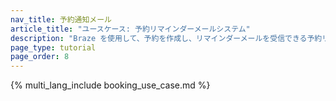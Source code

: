 ```yaml
---
nav_title: 予約通知メール
article_title: "ユースケース: 予約リマインダーメールシステム"
description: "Braze を使用して、予約を作成し、リマインダーメールを受信できる予約リマインダーメールメッセージシステムを作成する方法について説明します。"
page_type: tutorial
page_order: 8
---
```


{% multi_lang_include booking_use_case.md %}